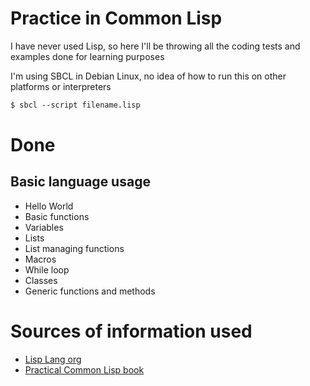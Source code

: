 # Practice in Common Lisp
I have never used Lisp, so here I'll be throwing all the coding tests and examples done for learning
purposes

I'm using SBCL in Debian Linux, no idea of how to run this on other platforms or interpreters
```txt
$ sbcl --script filename.lisp
```

# Done
## Basic language usage
- Hello World
- Basic functions
- Variables
- Lists
- List managing functions
- Macros
- While loop
- Classes
- Generic functions and methods

# Sources of information used
- [Lisp Lang org](https://lisp-lang.org/learn/)
- [Practical Common Lisp book](https://gigamonkeys.com/book/)

